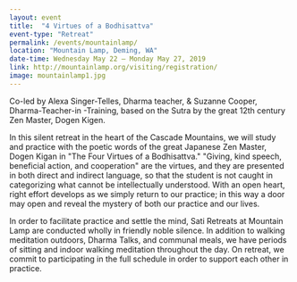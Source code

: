 ```yaml
---
layout: event
title:  "4 Virtues of a Bodhisattva"
event-type: "Retreat"
permalink: /events/mountainlamp/
location: "Mountain Lamp, Deming, WA"
date-time: Wednesday May 22 – Monday May 27, 2019
link: http://mountainlamp.org/visiting/registration/
image: mountainlamp1.jpg
---
```


Co-led by Alexa Singer-Telles, Dharma teacher, & Suzanne Cooper, Dharma-Teacher-in -Training, based on the Sutra by the great 12th century Zen Master, Dogen Kigen.

In this silent retreat in the heart of the Cascade Mountains, we will study and practice with the poetic words of the great Japanese Zen Master, Dogen Kigan in "The Four Virtues of a Bodhisattva." "Giving, kind speech, beneficial action, and cooperation" are the virtues, and they are presented in both direct and indirect language, so that the student is not caught in categorizing what cannot be intellectually understood. With an open heart, right effort develops as we simply return to our practice; in this way a door may open and reveal the mystery of both our practice and our lives.

In order to facilitate practice and settle the mind, Sati Retreats at Mountain Lamp are conducted wholly in friendly noble silence. In addition to walking meditation outdoors, Dharma Talks, and communal meals, we have periods of sitting and indoor walking meditation throughout the day. On retreat, we commit to participating in the full schedule in order to support each other in practice.
